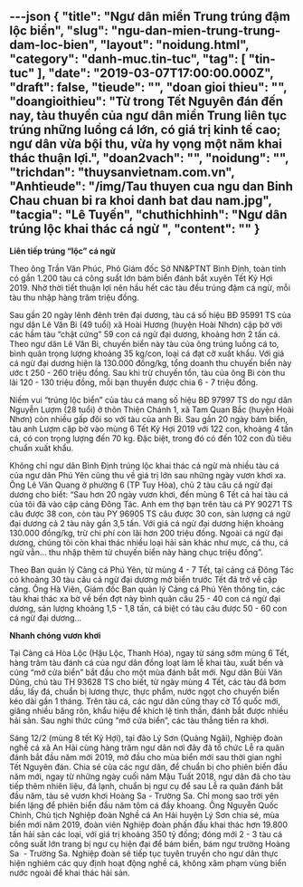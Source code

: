 ---json
{
    "title": "Ngư dân miền Trung trúng đậm lộc biển",
    "slug": "ngu-dan-mien-trung-trung-dam-loc-bien",
    "layout": "noidung.html",
    "category": "danh-muc.tin-tuc",
    "tag": [
        "tin-tuc"
    ],
    "date": "2019-03-07T17:00:00.000Z",
    "draft": false,
    "tieude": "",
    "doan gioi thieu": "",
    "doangioithieu": "Từ trong Tết Nguyên đán đến nay, tàu thuyền của ngư dân miền Trung liên tục trúng những luồng cá lớn, có giá trị kinh tế cao; ngư dân vừa bội thu, vừa hy vọng một năm khai thác thuận lợi.",
    "doan2vach": "",
    "noidung": "",
    "trichdan": "thuysanvietnam.com.vn",
    "Anhtieude": "/img/Tau thuyen cua ngu dan Binh Chau chuan bi ra khoi danh bat dau nam.jpg",
    "tacgia": "Lê Tuyến",
    "chuthichhinh": "Ngư dân trúng lộc khai thác cá ngừ ",
    "__content__": ""
}
---
<p><strong>Li&ecirc;n tiếp tr&uacute;ng &ldquo;lộc&rdquo; c&aacute; ngừ</strong></p>

<p>Theo &ocirc;ng Trần Văn Ph&uacute;c, Ph&oacute; Gi&aacute;m đốc Sở NN&amp;PTNT B&igrave;nh Định, to&agrave;n tỉnh c&oacute; gần 1.200 t&agrave;u c&aacute; c&ocirc;ng suất lớn b&aacute;m biển đ&aacute;nh bắt xuy&ecirc;n Tết Kỷ Hợi 2019. Nhờ thời tiết thuận lợi n&ecirc;n hầu hết c&aacute;c t&agrave;u đều tr&uacute;ng đậm c&aacute; ngừ, mỗi t&agrave;u thu nhập h&agrave;ng trăm triệu đồng.</p>

<p>Sau gần 20 ng&agrave;y l&ecirc;nh đ&ecirc;nh tr&ecirc;n đại dương, t&agrave;u c&aacute; số hiệu BĐ 95991 TS của ngư d&acirc;n L&ecirc; Văn Bi (49 tuổi) x&atilde; Ho&agrave;i Hương (huyện Ho&agrave;i Nhơn) cập bờ với c&aacute;c hầm t&agrave;u &ldquo;chật cứng&rdquo; 59 con c&aacute; ngừ đại dương, khoảng hơn 2 tấn c&aacute;. Theo ngư d&acirc;n L&ecirc; Văn Bi, chuyến biển n&agrave;y t&agrave;u của &ocirc;ng tr&uacute;ng luồng c&aacute; to, b&igrave;nh qu&acirc;n trọng lượng khoảng 35 kg/con, loại c&aacute; đạt cỡ xuất khẩu. Với gi&aacute; c&aacute; ngừ đại dương hiện l&agrave; 130.000 đồng/kg, tổng doanh thu chuyến biển n&agrave;y ước t 250 - 260 triệu đồng. Sau khi trừ chuyến tổn, t&agrave;u của &ocirc;ng Bi c&ograve;n thu l&atilde;i 120 - 130 triệu đồng, mỗi bạn thuyền được chia 6 - 7 triệu đồng.</p>

<p>Niềm vui &ldquo;tr&uacute;ng lộc biển&rdquo; của t&agrave;u c&aacute; mang số hiệu BĐ 97997 TS do ngư d&acirc;n Nguyễn Lượm (28 tuổi) ở th&ocirc;n Thiện Ch&aacute;nh 1, x&atilde; Tam Quan Bắc (huyện Ho&agrave;i Nhơn) c&ograve;n nhiều gấp đ&ocirc;i so với t&agrave;u của anh Bi. Sau gần 20 ng&agrave;y b&aacute;m biển, t&agrave;u anh Lượm cập bờ v&agrave;o m&ugrave;ng 6 Tết Kỷ Hợi 2019 với 122 con, khoảng 4 tấn c&aacute;, c&oacute; con trọng lượng đến 70 kg. Đặc biệt, trong đ&oacute; c&oacute; đến 102 con đủ ti&ecirc;u chuẩn xuất khẩu.</p>

<p>Kh&ocirc;ng chỉ ngư d&acirc;n B&igrave;nh Định tr&uacute;ng lộc khai th&aacute;c c&aacute; ngừ m&agrave; nhiều t&agrave;u c&aacute; của ngư d&acirc;n Ph&uacute; Y&ecirc;n cũng thu về gi&aacute; trị lớn sau những ng&agrave;y vươn khơi xa. &Ocirc;ng L&ecirc; Văn Quang ở phường 6 (TP Tuy H&ograve;a), chủ 2 t&agrave;u c&acirc;u c&aacute; ngừ đại dương cho biết: &ldquo;Sau hơn 20 ng&agrave;y vươn khơi, đến m&ugrave;ng 6 Tết cả hai t&agrave;u c&aacute; của t&ocirc;i đ&atilde; v&agrave;o cập cảng Đ&ocirc;ng T&aacute;c. Anh em thợ bạn tr&ecirc;n t&agrave;u c&aacute; PY 90271 TS c&acirc;u được 38 con, c&ograve;n t&agrave;u PY 96905 TS c&acirc;u được 30 con, sản lượng c&aacute; ngừ đại dương cả 2 t&agrave;u n&agrave;y gần 3,5 tấn. Với gi&aacute; c&aacute; ngừ đại dương hiện khoảng 130.000 đồng/kg, trừ chi ph&iacute; c&ograve;n l&atilde;i hơn 200 triệu đồng. Ngo&agrave;i c&aacute; ngừ đại dương, ch&uacute;ng t&ocirc;i c&ograve;n khai th&aacute;c nhiều loại hải sản kh&aacute;c như mực, c&aacute; thu, c&aacute; ngừ vằn&hellip; thu nhập th&ecirc;m từ chuyến biển n&agrave;y h&agrave;ng chục triệu đồng&rdquo;.</p>

<p>Theo Ban quản l&yacute; Cảng c&aacute; Ph&uacute; Y&ecirc;n, từ m&ugrave;ng 4 - 7 Tết, tại cảng c&aacute; Đ&ocirc;ng T&aacute;c c&oacute; khoảng 30 t&agrave;u c&acirc;u c&aacute; ngừ đại dương mở biển trước Tết đ&atilde; trở về cập cảng. &Ocirc;ng H&agrave; Vi&ecirc;n, Gi&aacute;m đốc Ban quản l&yacute; Cảng c&aacute; Ph&uacute; Y&ecirc;n th&ocirc;ng tin, c&aacute;c t&agrave;u khai th&aacute;c xa bờ về bến đợt n&agrave;y b&igrave;nh qu&acirc;n c&acirc;u 25 - 40 con c&aacute; ngừ đại dương, sản lượng khoảng 1,5 - 1,8 tấn, c&aacute; biệt c&oacute; t&agrave;u c&acirc;u được 50 - 60 con c&aacute; ngừ đại dương&hellip;</p>

<p><strong>Nhanh ch&oacute;ng vươn khơi</strong></p>

<p>Tại Cảng c&aacute; H&ograve;a Lộc (Hậu Lộc, Thanh H&oacute;a), ngay từ s&aacute;ng sớm m&ugrave;ng 6 Tết, h&agrave;ng trăm t&agrave;u đ&aacute;nh c&aacute; của ngư d&acirc;n đồng loạt l&agrave;m lễ khai t&agrave;u, xuất bến v&agrave; c&uacute;ng &ldquo;mở cửa biển&rdquo; bắt đầu cho một m&ugrave;a đ&aacute;nh bắt mới. Ngư d&acirc;n B&ugrave;i Văn Dũng, chủ t&agrave;u TH 93628 TS cho biết, từ ng&agrave;y m&ugrave;ng 4 Tết, c&aacute;c t&agrave;u đ&atilde; bơm dầu, lấy đ&aacute;, chuẩn bị lương thực, thực phẩm, nước ngọt cho chuyến biển k&eacute;o d&agrave;i gần 1 th&aacute;ng. Tr&ecirc;n t&agrave;u c&aacute;, c&aacute;c ngư d&acirc;n cũng thay cờ Tổ quốc mới, giăng nhiều băng r&ocirc;n, khẩu hiệu để kh&iacute;ch lệ tinh thần, đ&aacute;nh bắt được nhiều hải sản. Sau nghi thức c&uacute;ng &ldquo;mở cửa biển&rdquo;, c&aacute;c t&agrave;u thẳng tiến ra khơi.</p>

<p>S&aacute;ng 12/2 (m&ugrave;ng 8 tết Kỷ Hợi), tại đảo L&yacute; Sơn (Quảng Ng&atilde;i), Nghiệp đo&agrave;n nghề c&aacute; x&atilde; An Hải c&ugrave;ng h&agrave;ng trăm ngư d&acirc;n nơi đ&acirc;y đ&atilde; tổ chức Lễ ra qu&acirc;n đ&aacute;nh bắt đầu năm mới 2019, mở đầu cho m&ugrave;a biển mới sau thời gian nghỉ Tết Nguy&ecirc;n đ&aacute;n. Chia sẻ của c&aacute;c ngư d&acirc;n, để chuẩn bị cho phi&ecirc;n biển đầu năm mới, ngay từ những ng&agrave;y cuối năm Mậu Tuất 2018, ngư d&acirc;n đ&atilde; cho t&agrave;u tiếp th&ecirc;m nhi&ecirc;n liệu, đ&aacute; lạnh, chuẩn bị ngư cụ để sau Lễ ra qu&acirc;n đ&aacute;nh bắt đầu năm, t&agrave;u sẽ vươn khơi Ho&agrave;ng Sa - Trường Sa. Chỉ mong sao trời y&ecirc;n biển lặng để phi&ecirc;n biển đầu năm t&ocirc;m c&aacute; đầy khoang. &Ocirc;ng Nguyễn Quốc Chinh, Chủ tịch Nghiệp đo&agrave;n Nghề c&aacute; An Hải huyện L&yacute; Sơn chia sẻ, m&ugrave;a biển mới năm 2019, đo&agrave;n vi&ecirc;n Nghiệp đo&agrave;n phấn đầu khai th&aacute;c hơn 19.800 tấn hải sản c&aacute;c loại, với gi&aacute; trị khoảng 350 tỷ đồng; đ&oacute;ng mới 2 - 3 t&agrave;u c&aacute; c&ocirc;ng suất lớn trang bị ngư cụ hiện đại để b&aacute;m biển, b&aacute;m ngư trường Ho&agrave;ng Sa &nbsp;- Trường Sa. Nghiệp đo&agrave;n sẽ tiếp tục tuy&ecirc;n truyền cho ngư d&acirc;n thực hiện nghi&ecirc;m c&aacute;c quy định hoạt động nghề c&aacute;, kh&ocirc;ng x&acirc;m phạm v&ugrave;ng biển nước ngo&agrave;i để khai th&aacute;c hải sản.</p>
